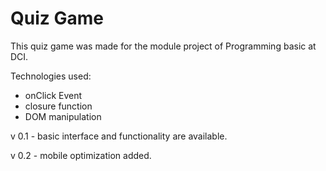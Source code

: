 # Quiz Game

This quiz game was made for the module project of Programming basic at DCI.

Technologies used:

- onClick Event
- closure function
- DOM manipulation

v 0.1 - basic interface and functionality are available.

v 0.2 - mobile optimization added.